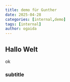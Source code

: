 ```yaml
---
title: demo für Gunther
date: 2025-04-28
categories: [internal,demo]
tags: [internal]
author: ogaida
---
```


## Hallo Welt

ok

### subtitle
